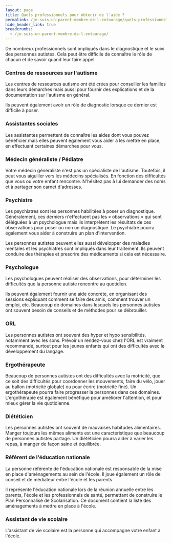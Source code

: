 ```yaml
---
layout: page
title: Quels professionnels pour obtenir de l'aide ?
permalink: /je-suis-un-parent-membre-de-l-entourage/quels-professionnels-pour-obtenir-de-laide
hide_header_link: true
breadcrumbs:
  - /je-suis-un-parent-membre-de-l-entourage/
---
```


De nombreux professionnels sont impliqués dans le diagnostique et le suivi des 
personnes autistes.
Cela peut être difficile de connaître le rôle de chacun et de savoir quand leur faire 
appel.


### Centres de ressources sur l'autisme
Les centres de ressources autisme ont été crées pour conseiller les familles dans leurs démarches mais aussi pour fournir 
des explications et de la documentation sur l'autisme en général.

Ils peuvent également avoir un rôle de diagnostic lorsque ce dernier est difficile à poser.

### Assistantes sociales

Les assistantes permettent de connaître les aides dont vous pouvez bénéficier mais elles peuvent également vous aider à les mettre en  place, en effectuant certaines
démarches pour vous.
 
### Médecin généraliste / Pédiatre

Votre médecin généraliste n'est pas un spécialiste de l'autisme. Toutefois, il peut vous aiguiller vers les médecins spécialisés.
En fonction des difficultés que vous ou votre enfant 
rencontre. N'hésitez pas à lui demander des noms et à partager son carnet d'adresses.


### Psychiatre

Les psychiatres sont les personnes habilitées à poser un diagnostique.
Généralement, ces derniers n'effectuent pas les « observations » qui sont déléguées à un psychologue mais ils interprètent les résultats de ces observations
pour poser ou non un diagnostique.
Le psychiatre pourra également vous aider à construire un plan d'intervention.


Les personnes autistes peuvent elles aussi développer des maladies mentales et les psychiatres sont impliqués dans leur traitement. Ils peuvent conduire des thérapies et
prescrire des médicaments si cela est nécessaire.

### Psychologue

Les psychologues peuvent réaliser des observations, pour déterminer les difficultés que la personne autiste rencontre au quotidien.

Ils peuvent également fournir une aide concrète, en organisant des sessions expliquant comment
se faire des amis, comment trouver un emploi, etc.
Beaucoup de domaines dans lesquels les personnes autistes ont souvent besoin de conseils et de méthodes pour se débrouiller.

### ORL

Les personnes autistes ont souvent des hyper et hypo sensibilités, notamment avec les sons. Prévoir un rendez-vous chez l'ORL est vraiment recommandé, surtout pour les jeunes 
enfants qui ont des difficultés avec le développement du langage.

### Ergothérapeute

Beaucoup de personnes autistes ont des difficultés avec la motricité, que ce soit des difficultés pour coordonner les mouvements, faire du vélo, jouer au ballon (motricité globale) ou 
pour écrire (motricité fine).
Un ergothérapeute pourra faire progresser la personnes dans ces domaines.
L'ergothérapie est également bénéfique pour améliorer l'attention, et pour mieux gérer la vie quotidienne.

### Diététicien
Les personnes autistes ont souvent de mauvaises habitudes alimentaires. Manger toujours les mêmes aliments est
une caractéristique que beaucoup de personnes autistes partage.
Un diététicien pourra aider à varier les repas, à manger de façon saine et équilibrée.

### Référent de l'éducation nationale

La personne référente de l'éducation nationale est responsable de la mise en place d'aménagements au sein de l'école.
Il joue également un rôle de conseil et de médiateur entre l'école et les parents.

Il représente l'éducation nationale lors de la réunion annuelle entre les parents, l'école et les professionnels de santé, permettant de construire le Plan Personnalisé de 
Scolarisation.
Ce document contient la liste des aménagements à mettre en place à l'école.

### Assistant de vie scolaire

L'assistant de vie scolaire est la personne qui accompagne votre enfant à l'école.

